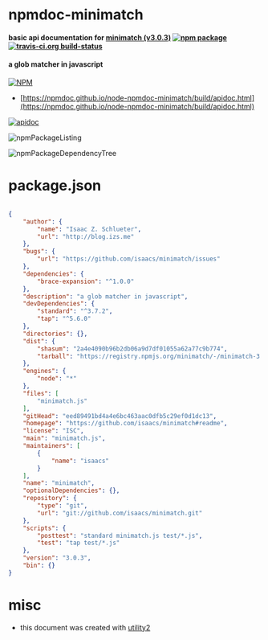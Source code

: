 # npmdoc-minimatch

#### basic api documentation for  [minimatch (v3.0.3)](https://github.com/isaacs/minimatch#readme)  [![npm package](https://img.shields.io/npm/v/npmdoc-minimatch.svg?style=flat-square)](https://www.npmjs.org/package/npmdoc-minimatch) [![travis-ci.org build-status](https://api.travis-ci.org/npmdoc/node-npmdoc-minimatch.svg)](https://travis-ci.org/npmdoc/node-npmdoc-minimatch)

#### a glob matcher in javascript

[![NPM](https://nodei.co/npm/minimatch.png?downloads=true&downloadRank=true&stars=true)](https://www.npmjs.com/package/minimatch)

- [https://npmdoc.github.io/node-npmdoc-minimatch/build/apidoc.html](https://npmdoc.github.io/node-npmdoc-minimatch/build/apidoc.html)

[![apidoc](https://npmdoc.github.io/node-npmdoc-minimatch/build/screenCapture.buildCi.browser.%252Ftmp%252Fbuild%252Fapidoc.html.png)](https://npmdoc.github.io/node-npmdoc-minimatch/build/apidoc.html)

![npmPackageListing](https://npmdoc.github.io/node-npmdoc-minimatch/build/screenCapture.npmPackageListing.svg)

![npmPackageDependencyTree](https://npmdoc.github.io/node-npmdoc-minimatch/build/screenCapture.npmPackageDependencyTree.svg)



# package.json

```json

{
    "author": {
        "name": "Isaac Z. Schlueter",
        "url": "http://blog.izs.me"
    },
    "bugs": {
        "url": "https://github.com/isaacs/minimatch/issues"
    },
    "dependencies": {
        "brace-expansion": "^1.0.0"
    },
    "description": "a glob matcher in javascript",
    "devDependencies": {
        "standard": "^3.7.2",
        "tap": "^5.6.0"
    },
    "directories": {},
    "dist": {
        "shasum": "2a4e4090b96b2db06a9d7df01055a62a77c9b774",
        "tarball": "https://registry.npmjs.org/minimatch/-/minimatch-3.0.3.tgz"
    },
    "engines": {
        "node": "*"
    },
    "files": [
        "minimatch.js"
    ],
    "gitHead": "eed89491bd4a4e6bc463aac0dfb5c29ef0d1dc13",
    "homepage": "https://github.com/isaacs/minimatch#readme",
    "license": "ISC",
    "main": "minimatch.js",
    "maintainers": [
        {
            "name": "isaacs"
        }
    ],
    "name": "minimatch",
    "optionalDependencies": {},
    "repository": {
        "type": "git",
        "url": "git://github.com/isaacs/minimatch.git"
    },
    "scripts": {
        "posttest": "standard minimatch.js test/*.js",
        "test": "tap test/*.js"
    },
    "version": "3.0.3",
    "bin": {}
}
```



# misc
- this document was created with [utility2](https://github.com/kaizhu256/node-utility2)
